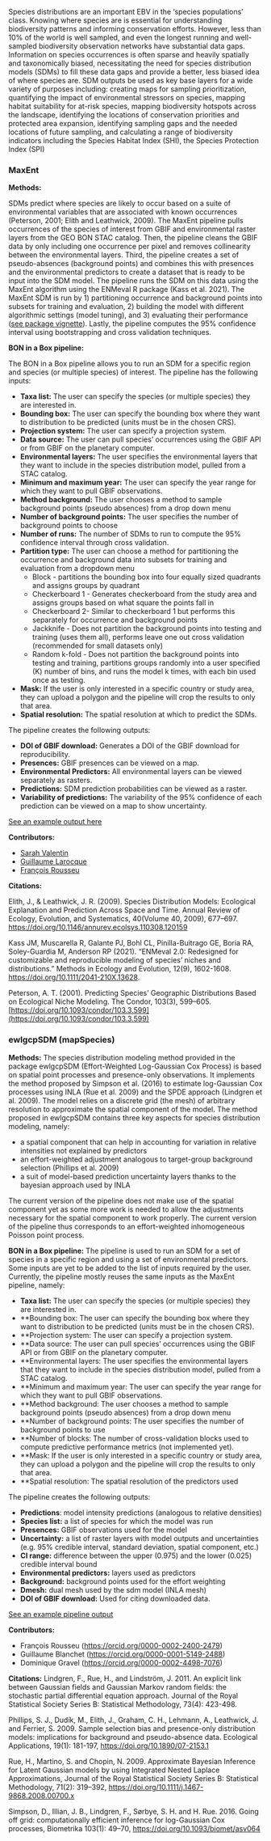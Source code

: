 Species distributions are an important EBV in the ‘species populations’ class. Knowing where species are is essential for understanding biodiversity patterns and informing conservation efforts. However, less than 10% of the world is well sampled, and even the longest running and well-sampled biodiversity observation networks have substantial data gaps. Information on species occurrences is often sparse and heavily spatially and taxonomically biased, necessitating the need for species distribution models (SDMs) to fill these data gaps and provide a better, less biased idea of where species are. SDM outputs be used as key base layers for a wide variety of purposes including: creating maps for sampling prioritization, quantifying the impact of environmental stressors on species, mapping habitat suitability for at-risk species, mapping biodiversity hotspots across the landscape, identifying the locations of conservation priorities and protected area expansion, identifying sampling gaps and the needed locations of future sampling, and calculating a range of biodiversity indicators including the Species Habitat Index (SHI), the Species Protection Index (SPI)

### **MaxEnt**

**Methods:**

SDMs predict where species are likely to occur based on a suite of environmental variables that are associated with known occurrences (Peterson, 2001; Elith and Leathwick, 2009). The MaxEnt pipeline pulls occurrences of the species of interest from GBIF and environmental raster layers from the GEO BON STAC catalog. Then, the pipeline cleans the GBIF data by only including one occurrence per pixel and removes collinearity between the environmental layers. Third, the pipeline creates a set of pseudo-absences (background points) and combines this with presences and the environmental predictors to create a dataset that is ready to be input into the SDM model. The pipeline runs the SDM on this data using the MaxEnt algorithm using the ENMeval R package (Kass et al. 2021). The MaxEnt SDM is run by 1\) partitioning occurrence and background points into subsets for training and evaluation, 2\) building the model with different algorithmic settings (model tuning), and 3\) evaluating their performance ([see package vignette](https://jamiemkass.github.io/ENMeval/articles/ENMeval-2.0-vignette.html#partition)). Lastly, the pipeline computes the 95% confidence interval using bootstrapping and cross validation techniques.

**BON in a Box pipeline:**

The BON in a Box pipeline allows you to run an SDM for a specific region and species (or multiple species) of interest. The pipeline has the following inputs:

- **Taxa list:** The user can specify the species (or multiple species) they are interested in.
- **Bounding box:** The user can specify the bounding box where they want to distribution to be predicted (units must be in the chosen CRS).
- **Projection system:** The user can specify a projection system.
- **Data source:** The user can pull species’ occurrences using the GBIF API or from GBIF on the planetary computer.
- **Environmental layers:** The user specifies the environmental layers that they want to include in the species distribution model, pulled from a STAC catalog.
- **Minimum and maximum year:** The user can specify the year range for which they want to pull GBIF observations.
- **Method background:** The user chooses a method to sample background points (pseudo absences) from a drop down menu
- **Number of background points:** The user specifies the number of background points to choose
- **Number of runs:** The number of SDMs to run to compute the 95% confidence interval through cross validation.
- **Partition type:** The user can choose a method for partitioning the occurrence and background data into subsets for training and evaluation from a dropdown menu
  - Block \- partitions the bounding box into four equally sized quadrants and assigns groups by quadrant
  - Checkerboard 1 \- Generates checkerboard from the study area and assigns groups based on what square the points fall in
  - Checkerboard 2- Similar to checkerboard 1 but performs this separately for occurrence and background points
  - Jackknife \- Does not partition the background points into testing and training (uses them all), performs leave one out cross validation (recommended for small datasets only)
  - Random k-fold \- Does not partition the background points into testing and training, partitions groups randomly into a user specified (K) number of bins, and runs the model k times, with each bin used once as testing.
- **Mask:** If the user is only interested in a specific country or study area, they can upload a polygon and the pipeline will crop the results to only that area.
- **Spatial resolution:** The spatial resolution at which to predict the SDMs.

The pipeline creates the following outputs:

- **DOI of GBIF download:** Generates a DOI of the GBIF download for reproducibility.
- **Presences:** GBIF presences can be viewed on a map.
- **Environmental Predictors:** All environmental layers can be viewed separately as rasters.
- **Predictions:** SDM prediction probabilities can be viewed as a raster.
- **Variability of predictions:** The variability of the 95% confidence of each prediction can be viewed on a map to show uncertainty.

[See an example output here](https://pipelines-results.geobon.org/viewer/SDM%3ESDM_maxEnt%3E1909d7b9814b83b286a980cf2ec239ab)

**Contributors:**

- [Sarah Valentin](https://orcid.org/0000-0002-9028-681X)
- [Guillaume Larocque](https://orcid.org/0000-0002-5967-9156)
- [François Rousseu](https://orcid.org/0000-0002-2400-2479)

**Citations:**

Elith, J., & Leathwick, J. R. (2009). Species Distribution Models: Ecological Explanation and Prediction Across Space and Time. Annual Review of Ecology, Evolution, and Systematics, 40(Volume 40, 2009), 677–697. https://doi.org/10.1146/annurev.ecolsys.110308.120159

Kass JM, Muscarella R, Galante PJ, Bohl CL, Pinilla-Buitrago GE, Boria RA, Soley-Guardia M, Anderson RP (2021). “ENMeval 2.0: Redesigned for customizable and reproducible modeling of species’ niches and distributions.” Methods in Ecology and Evolution, 12(9), 1602-1608. https://doi.org/10.1111/2041-210X.13628.

Peterson, A. T. (2001). Predicting Species’ Geographic Distributions Based on Ecological Niche Modeling. The Condor, 103(3), 599–605. [https://doi.org/10.1093/condor/103.3.599](https://doi.org/10.1093/condor/103.3.599)

### **ewlgcpSDM (mapSpecies)**

**Methods:**
The species distribution modeling method provided in the package ewlgcpSDM (Effort-Weighted Log-Gaussian Cox Process) is based on spatial point processes and presence-only observations. It implements the method proposed by Simpson et al. (2016) to estimate log-Gaussian Cox processes using INLA (Rue et al. 2009) and the SPDE approach (Lindgren et al. 2009). The model relies on a discrete grid (the mesh) of arbitrary resolution to approximate the spatial component of the model. The method proposed in ewlgcpSDM contains three key aspects for species distribution modeling, namely:

- a spatial component that can help in accounting for variation in relative intensities not explained by predictors
- an effort-weighted adjustment analogous to target-group background selection (Phillips et al. 2009)
- a suit of model-based prediction uncertainty layers thanks to the bayesian approach used by INLA

The current version of the pipeline does not make use of the spatial component yet as some more work is needed to allow the adjustments necessary for the spatial component to work properly. The current version of the pipeline thus corresponds to an effort-weighted inhomogeneous Poisson point process.

**BON in a Box pipeline:**
The pipeline is used to run an SDM for a set of species in a specific region and using a set of environmental predictors. Some inputs are yet to be added to the list of inputs required by the user. Currently, the pipeline mostly reuses the same inputs as the MaxEnt pipeline, namely:

- **Taxa list:** The user can specify the species (or multiple species) they are interested in.
- \*\*Bounding box: The user can specify the bounding box where they want to distribution to be predicted (units must be in the chosen CRS).
- \*\*Projection system: The user can specify a projection system.
- \*\*Data source: The user can pull species’ occurrences using the GBIF API or from GBIF on the planetary computer.
- \*\*Environmental layers: The user specifies the environmental layers that they want to include in the species distribution model, pulled from a STAC catalog.
- \*\*Minimum and maximum year: The user can specify the year range for which they want to pull GBIF observations.
- \*\*Method background: The user chooses a method to sample background points (pseudo absences) from a drop down menu
- \*\*Number of background points: The user specifies the number of background points to use
- \*\*Number of blocks: The number of cross-validation blocks used to compute predictive performance metrics (not implemented yet).
- \*\*Mask: If the user is only interested in a specific country or study area, they can upload a polygon and the pipeline will crop the results to only that area.
- \*\*Spatial resolution: The spatial resolution of the predictors used

The pipeline creates the following outputs:

- **Predictions**: model intensity predictions (analogous to relative densities)
- **Species list:** a list of species for which the model was run
- **Presences:** GBIF observations used for the model
- **Uncertainty:** a list of raster layers with model outputs and uncertainties (e.g. 95% credible interval, standard deviation, spatial component, etc.)
- **CI range:** difference between the upper (0.975) and the lower (0.025) credible interval bound
- **Environmental predictors:** layers used as predictors
- **Background:** background points used for the effort weighting
- **Dmesh:** dual mesh used by the sdm model (INLA mesh)
- **DOI of GBIF download:** Used for citing downloaded data.

[See an example pipeline output](https://pipelines-results.geobon.org/viewer/SDM%3ESDM_ewlgcp%3Edfbdc18c5e923c2a9fa426efc502843c)

**Contributors:**

- François Rousseu (https://orcid.org/0000-0002-2400-2479)
- Guillaume Blanchet (https://orcid.org/0000-0001-5149-2488)
- Dominique Gravel (https://orcid.org/0000-0002-4498-7076)

**Citations:**
Lindgren, F., Rue, H., and Lindström, J. 2011. An explicit link between Gaussian fields and Gaussian Markov random fields: the stochastic partial differential equation approach. Journal of the Royal Statistical Society Series B: Statistical Methodology, 73(4): 423-498.

Phillips, S. J., Dudík, M., Elith, J., Graham, C. H., Lehmann, A., Leathwick, J. and Ferrier, S. 2009. Sample selection bias and presence-only distribution models: implications for background and pseudo-absence data. Ecological Applications, 19(1): 181-197, https://doi.org/10.1890/07-2153.1

Rue, H., Martino, S. and Chopin, N. 2009. Approximate Bayesian Inference for Latent Gaussian models by using Integrated Nested Laplace Approximations, Journal of the Royal Statistical Society Series B: Statistical Methodology, 71(2): 319–392, https://doi.org/10.1111/j.1467-9868.2008.00700.x

Simpson, D., Illian, J. B., Lindgren, F., Sørbye, S. H. and H. Rue. 2016. Going off grid: computationally efficient inference for log-Gaussian Cox processes, Biometrika 103(1): 49–70, https://doi.org/10.1093/biomet/asv064
